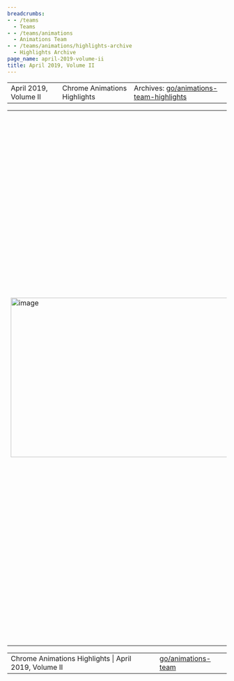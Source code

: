 ```yaml
---
breadcrumbs:
- - /teams
  - Teams
- - /teams/animations
  - Animations Team
- - /teams/animations/highlights-archive
  - Highlights Archive
page_name: april-2019-volume-ii
title: April 2019, Volume II
---
```


<table>
<tr>

<td>April 2019, Volume II</td>

<td>Chrome Animations Highlights</td>

<td>Archives: <a href="http://go/animations-team-highlights">go/animations-team-highlights</a></td>

</tr>
</table>

<table>
<tr>

<td><img alt="image" src="https://lh3.googleusercontent.com/ijzv1FoeaoQqmakoVD-22LcixO6d-o_mKKFTGwYa3JKIFBecPJtDZjHLnSTEBFBCVdcQxHg2PUAToBolahoOUz0-DmLVOi1rZjT_mksxuZA20sPrkULJVO7H3SeYSyRxA_4uIt2x" height=367 width=596></td>

<td>One DIV, "7 lines" of script. Done! (Animation from LottieFiles: <a href="https://lottiefiles.com/433-checked-done">https://lottiefiles.com/433-checked-done</a>)</td>

<td>Lottie in a PaintWorklet</td>

<td><a href="https://airbnb.design/lottie/">Lottie</a> is a popular framework from AirBnB that renders After Effects animations, allowing designers to create rich complex animations. Its <a href="https://github.com/airbnb/lottie-web">web implementation</a>, however, is not very performant. This sprint, Rob Flack (flackr@) prototyped a port of the Lottie renderer to a PaintWorklet - driven by a standard Web Animation for input progress. Not only does this bring richer devtools integration, but with the ongoing <a href="https://docs.google.com/document/d/1USTH2Vd4D2tALsvZvy4B2aWotKWjkCYP5m0g7b90RAU/edit?ts=5bb772e1#heading=h.2zu1g67jbavu">Off-Thread PaintWorklet</a> effort we will soon be able to render Lottie animations performance-isolated from the main thread!</td>

<td><table></td>
<td><tr></td>

<td><td><img alt="image" src="https://lh4.googleusercontent.com/U9zrtaB0y4-AB2jh3ZIpZBM4h6Syh5L4ZqasUgSLmdez7iBL0r4TkUvBJczJGh7usdsZaoxdrPtLE2jMuYDa-c103TacHIZ2ghex6xyAaF9dhkTCX8dIsjTQu2iYdtcc1wD6Uivp" height=128 width=283></td></td>

<td><td>Viz Hit-Testing - Linux Performance</td></td>

<td><td>Xianda (sunxd@) sadly left the team this sprint, but not before he followed through on</td></td>
<td><td>his promise to bring the fast-path rate on Linux up to the same standard as other platforms.</td></td>
<td><td>The goal was to have 80% of hittests use the</td></td>
<td><td>fast path - Xianda overdelivered as usual with a fantastic 93% fast-path rate!</td></td>

<td><td><img alt="image" src="https://lh5.googleusercontent.com/DYE-WxgyKi-r-aZ-7PNd8z9cWxufESkHmzVcqugM-wHBKU5pUjXqz2aT4v7XHQaDWXiRa6ZK0eqJKsQXkhskzkksQGQZ-yR_mmVnVFHU2IjEGiAqt-N9TrVpcL-8sZWFtxjmneD6" height=128 width=283></td></td>

<td><td>Stateful Animation Worklet</td></td>

<td><td><a href="https://drafts.css-houdini.org/css-animationworklet-1/#stateful-animator-desc">Stateful Animators</a> enable developers to keep local state in their Animation Worklet to perform richer effects (e.g. velocity based animations). Yi (yigu@) has lead the spec work on these, and this sprint he landed the corresponding code.</td></td>

<td></tr></td>
<td><tr></td>

<td><td>BlinkOn has come - and gone!</td></td>

<td><td>Two thirds of the Animations team decamped to Toronto for BlinkOn, spending two days listening to (and giving) talks, syncing with colleagues from around the world, and getting to know some of our new collaborators from Microsoft. Both Stephen's <a href="https://docs.google.com/presentation/u/1/d/1WrzDN_PiKBfOVUrrbOV8gHQO-ODN0gdCpWE4xMYv29c/edit?usp=drive_web&ouid=105513761242358226829">Off Main Thread CSS Paint</a> and Majid's <a href="https://docs.google.com/presentation/d/1BCEbLCg-o_Ko65byel5QGnO7Cwf5aPZPjqnnMNbbA5E/edit">Event Delegation to Worker and Worklets</a> talks were well attended and well received.</td></td>

<td><td>Web Animations - Moar Interop</td></td>

<td><td>Kevin (kevers@) has been hard at work fixing bugs in our Web Animations implementation - over 50% of the <a href="http://crbug.com/772407">known WPT failures</a> are now fixed! This sprint has seen a focus on timing issues, with plenty of nasty floating-point boundary case bugs to squish!</td></td>

<td></tr></td>
<td></table></td>

<td><img alt="image" src="https://lh3.googleusercontent.com/5vUZFWkmaAi__ErtI9EwMBbnBx7aRTDa74k33Ya0BQ6hLcTQU5TGX4nB6OzlJWXcdY17QGEiZi8ADo5xXF5o0EtnCxx_Naw9Fj0dGMIT8GUvCwoM3G7DLMpvzOA_7XuBnYX_NgJz" height=286 width=353></td>

<td>Scroll Snap - supporting AMP</td>

<td>AMP team are excited to use scroll snap for their image carousel, but need paginated behavior. We previously implemented the <a href="https://developer.mozilla.org/en-US/docs/Web/CSS/scroll-snap-stop">scroll-snap-stop</a> feature to enable this. This sprint they <a href="http://crbug.com/823998#c15">reported a bug</a> where they were able to 'break' the snapping and cause their content to go flying! Majid leapt into action: <a href="https://drive.google.com/file/d/1Jlb1IlQ66-JbCi1lBn-L0zhDBoiZF_Qb/view">reproducing</a>, diagnosing, and <a href="https://chromium-review.googlesource.com/c/chromium/src/+/1572286">fixing</a> the bug. This should clear the way for AMP to roll out scroll snap, and we are excitedly <a href="https://www.chromestatus.com/metrics/css/timeline/popularity/499">watching our metrics</a>.</td>

</tr>
</table>

<table>
<tr>

<td>Chrome Animations Highlights | April 2019, Volume II</td>

<td><a href="http://go/animations-team">go/animations-team</a></td>

</tr>
</table>